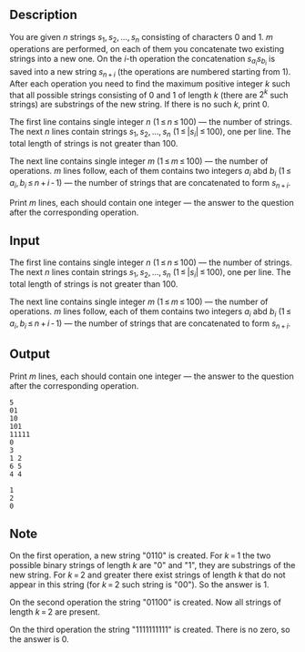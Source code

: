 ## Description

<div><p>You are given <span class="tex-span"><i>n</i></span> strings <span class="tex-span"><i>s</i><sub class="lower-index">1</sub>, <i>s</i><sub class="lower-index">2</sub>, ..., <i>s</i><sub class="lower-index"><i>n</i></sub></span> consisting of characters <span class="tex-span">0</span> and <span class="tex-span">1</span>. <span class="tex-span"><i>m</i></span> operations are performed, on each of them you concatenate two existing strings into a new one. On the <span class="tex-span"><i>i</i></span>-th operation the concatenation <span class="tex-span"><i>s</i><sub class="lower-index"><i>a</i><sub class="lower-index"><i>i</i></sub></sub><i>s</i><sub class="lower-index"><i>b</i><sub class="lower-index"><i>i</i></sub></sub></span> is saved into a new string <span class="tex-span"><i>s</i><sub class="lower-index"><i>n</i> + <i>i</i></sub></span> (the operations are numbered starting from <span class="tex-span">1</span>). After each operation you need to find the maximum positive integer <span class="tex-span"><i>k</i></span> such that all possible strings consisting of <span class="tex-span">0</span> and <span class="tex-span">1</span> of length <span class="tex-span"><i>k</i></span> (there are <span class="tex-span">2<sup class="upper-index"><i>k</i></sup></span> such strings) are substrings of the new string. If there is no such <span class="tex-span"><i>k</i></span>, print <span class="tex-span">0</span>.</p></div><div class="input-specification"><p>The first line contains single integer <span class="tex-span"><i>n</i></span> (<span class="tex-span">1 ≤ <i>n</i> ≤ 100</span>)&nbsp;— the number of strings. The next <span class="tex-span"><i>n</i></span> lines contain strings <span class="tex-span"><i>s</i><sub class="lower-index">1</sub>, <i>s</i><sub class="lower-index">2</sub>, ..., <i>s</i><sub class="lower-index"><i>n</i></sub></span> (<span class="tex-span">1 ≤ |<i>s</i><sub class="lower-index"><i>i</i></sub>| ≤ 100</span>), one per line. The total length of strings is not greater than <span class="tex-span">100</span>.</p><p>The next line contains single integer <span class="tex-span"><i>m</i></span> (<span class="tex-span">1 ≤ <i>m</i> ≤ 100</span>)&nbsp;— the number of operations. <span class="tex-span"><i>m</i></span> lines follow, each of them contains two integers <span class="tex-span"><i>a</i><sub class="lower-index"><i>i</i></sub></span> abd <span class="tex-span"><i>b</i><sub class="lower-index"><i>i</i></sub></span> (<span class="tex-span">1 ≤ <i>a</i><sub class="lower-index"><i>i</i></sub>, <i>b</i><sub class="lower-index"><i>i</i></sub> ≤ <i>n</i> + <i>i</i> - 1</span>)&nbsp;— the number of strings that are concatenated to form <span class="tex-span"><i>s</i><sub class="lower-index"><i>n</i> + <i>i</i></sub></span>.</p></div><div class="output-specification"><p>Print <span class="tex-span"><i>m</i></span> lines, each should contain one integer&nbsp;— the answer to the question after the corresponding operation.</p></div>

## Input

<p>The first line contains single integer <span class="tex-span"><i>n</i></span> (<span class="tex-span">1 ≤ <i>n</i> ≤ 100</span>)&nbsp;— the number of strings. The next <span class="tex-span"><i>n</i></span> lines contain strings <span class="tex-span"><i>s</i><sub class="lower-index">1</sub>, <i>s</i><sub class="lower-index">2</sub>, ..., <i>s</i><sub class="lower-index"><i>n</i></sub></span> (<span class="tex-span">1 ≤ |<i>s</i><sub class="lower-index"><i>i</i></sub>| ≤ 100</span>), one per line. The total length of strings is not greater than <span class="tex-span">100</span>.</p><p>The next line contains single integer <span class="tex-span"><i>m</i></span> (<span class="tex-span">1 ≤ <i>m</i> ≤ 100</span>)&nbsp;— the number of operations. <span class="tex-span"><i>m</i></span> lines follow, each of them contains two integers <span class="tex-span"><i>a</i><sub class="lower-index"><i>i</i></sub></span> abd <span class="tex-span"><i>b</i><sub class="lower-index"><i>i</i></sub></span> (<span class="tex-span">1 ≤ <i>a</i><sub class="lower-index"><i>i</i></sub>, <i>b</i><sub class="lower-index"><i>i</i></sub> ≤ <i>n</i> + <i>i</i> - 1</span>)&nbsp;— the number of strings that are concatenated to form <span class="tex-span"><i>s</i><sub class="lower-index"><i>n</i> + <i>i</i></sub></span>.</p>

## Output

<p>Print <span class="tex-span"><i>m</i></span> lines, each should contain one integer&nbsp;— the answer to the question after the corresponding operation.</p>





```input1
5
01
10
101
11111
0
3
1 2
6 5
4 4

```




```output1
1
2
0

```



## Note

<p>On the first operation, a new string "<span class="tex-font-style-tt">0110</span>" is created. For <span class="tex-span"><i>k</i> = 1</span> the two possible binary strings of length <span class="tex-span"><i>k</i></span> are "<span class="tex-font-style-tt">0</span>" and "<span class="tex-font-style-tt">1</span>", they are substrings of the new string. For <span class="tex-span"><i>k</i> = 2</span> and greater there exist strings of length <span class="tex-span"><i>k</i></span> that do not appear in this string (for <span class="tex-span"><i>k</i> = 2</span> such string is "<span class="tex-font-style-tt">00</span>"). So the answer is <span class="tex-span">1</span>.</p><p>On the second operation the string "<span class="tex-font-style-tt">01100</span>" is created. Now all strings of length <span class="tex-span"><i>k</i> = 2</span> are present.</p><p>On the third operation the string "<span class="tex-font-style-tt">1111111111</span>" is created. There is no zero, so the answer is <span class="tex-span">0</span>.</p>
